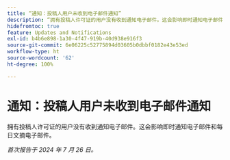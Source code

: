 ```yaml
---
title: “通知：投稿人用户未收到电子邮件通知”
description: “拥有投稿人许可证的用户没有收到通知电子邮件。这会影响即时通知电子邮件和每日文摘电子邮件。“
hidefromtoc: true
feature: Updates and Notifications
exl-id: b4b6e898-1a30-4f47-919b-40d938e916f3
source-git-commit: 6e06225c52775894d03605b0dbbf0182e43e53ed
workflow-type: ht
source-wordcount: '62'
ht-degree: 100%

---
```


# 通知：投稿人用户未收到电子邮件通知

<!--
>[!NOTE]
>
>This article was fixed on October 3, 2024.

-->

拥有投稿人许可证的用户没有收到通知电子邮件。这会影响即时通知电子邮件和每日文摘电子邮件。

_首次报告于 2024 年 7 月 26 日。_
